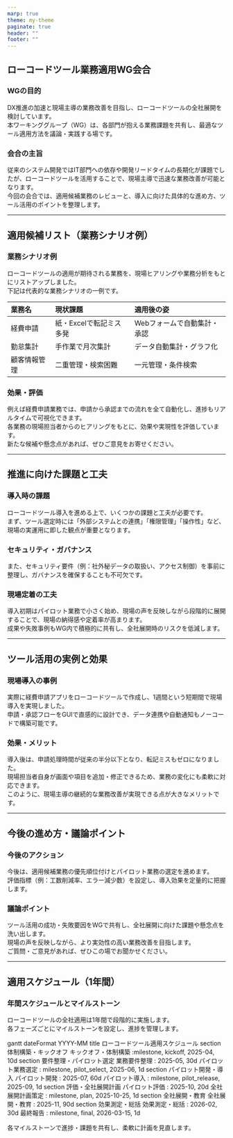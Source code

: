 ```yaml
---
marp: true
theme: my-theme
paginate: true
header: ""
footer: ""
---
```



<!-- スライド1: タイトル・目的 -->
## ローコードツール業務適用WG会合

### WGの目的

DX推進の加速と現場主導の業務改善を目指し、ローコードツールの全社展開を検討しています。  
本ワーキンググループ（WG）は、各部門が抱える業務課題を共有し、最適なツール適用方法を議論・実践する場です。

### 会合の主旨

従来のシステム開発ではIT部門への依存や開発リードタイムの長期化が課題でしたが、ローコードツールを活用することで、現場主導で迅速な業務改善が可能となります。  
今回の会合では、適用候補業務のレビューと、導入に向けた具体的な進め方、ツール活用のポイントを整理します。

---

<!-- スライド2: 適用候補リスト（業務シナリオ例） -->
## 適用候補リスト（業務シナリオ例）

### 業務シナリオ例

ローコードツールの適用が期待される業務を、現場ヒアリングや業務分析をもとにリストアップしました。  
下記は代表的な業務シナリオの一例です。

| 業務名         | 現状課題                | 適用後の姿                  |
|:--------------|:-----------------------|:---------------------------|
| 経費申請       | 紙・Excelで転記ミス多発 | Webフォームで自動集計・承認 |
| 勤怠集計       | 手作業で月次集計         | データ自動集計・グラフ化     |
| 顧客情報管理   | 二重管理・検索困難       | 一元管理・条件検索           |

### 効果・評価

例えば経費申請業務では、申請から承認までの流れを全て自動化し、進捗もリアルタイムで可視化できます。  
各業務の現場担当者からのヒアリングをもとに、効果や実現性を評価しています。  
新たな候補や懸念点があれば、ぜひご意見をお寄せください。

---

<!-- スライド3: 推進に向けた課題と工夫 -->
## 推進に向けた課題と工夫

### 導入時の課題

ローコードツール導入を進める上で、いくつかの課題と工夫が必要です。  
まず、ツール選定時には「外部システムとの連携」「権限管理」「操作性」など、現場の実運用に即した観点が重要となります。

### セキュリティ・ガバナンス

また、セキュリティ要件（例：社外秘データの取扱い、アクセス制御）を事前に整理し、ガバナンスを確保することも不可欠です。

### 現場定着の工夫

導入初期はパイロット業務で小さく始め、現場の声を反映しながら段階的に展開することで、現場の納得感や定着率が高まります。  
成果や失敗事例もWG内で積極的に共有し、全社展開時のリスクを低減します。

---

<!-- スライド4: ツール活用の実例と効果 -->
## ツール活用の実例と効果

### 現場導入の事例

実際に経費申請アプリをローコードツールで作成し、1週間という短期間で現場導入を実現しました。  
申請・承認フローをGUIで直感的に設計でき、データ連携や自動通知もノーコードで構築可能です。

### 効果・メリット

導入後は、申請処理時間が従来の半分以下となり、転記ミスもゼロになりました。  
現場担当者自身が画面や項目を追加・修正できるため、業務の変化にも柔軟に対応できます。  
このように、現場主導の継続的な業務改善が実現できる点が大きなメリットです。

---

<!-- スライド5: 今後の進め方・議論ポイント -->
## 今後の進め方・議論ポイント

### 今後のアクション

今後は、適用候補業務の優先順位付けとパイロット業務の選定を進めます。  
評価指標（例：工数削減率、エラー減少数）を設定し、導入効果を定量的に把握します。

### 議論ポイント

ツール活用の成功・失敗要因をWGで共有し、全社展開に向けた課題や懸念点を洗い出します。  
現場の声を反映しながら、より実効性の高い業務改善を目指します。  
ご質問・ご意見があれば、ぜひこの場でお聞かせください。

---

<!-- スライド6: 適用スケジュール（1年間） -->
## 適用スケジュール（1年間）

### 年間スケジュールとマイルストーン

ローコードツールの全社適用は1年間で段階的に実施します。  
各フェーズごとにマイルストーンを設定し、進捗を管理します。

<div class="mermaid">
gantt
    dateFormat  YYYY-MM
    title ローコードツール適用スケジュール
    section 体制構築・キックオフ
    キックオフ・体制構築      :milestone, kickoff, 2025-04, 10d
    section 要件整理・パイロット選定
    業務要件整理              : 2025-05, 30d
    パイロット業務選定        : milestone, pilot_select, 2025-06, 1d
    section パイロット開発・導入
    パイロット開発            : 2025-07, 60d
    パイロット導入            : milestone, pilot_release, 2025-09, 1d
    section 評価・全社展開計画
    パイロット評価            : 2025-10, 20d
    全社展開計画策定          : milestone, plan, 2025-10-25, 1d
    section 全社展開・教育
    全社展開・教育            : 2025-11, 90d
    section 効果測定・総括
    効果測定・総括            : 2026-02, 30d
    最終報告                  : milestone, final, 2026-03-15, 1d
</div>


各マイルストーンで進捗・課題を共有し、柔軟に計画を見直します。
